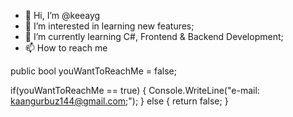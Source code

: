 - 👋 Hi, I’m @keeayg
- 👀 I’m interested in learning new features;
- 🌱 I’m currently learning C#, Frontend & Backend Development;
- 📫 How to reach me 

 public bool youWantToReachMe = false;

if(youWantToReachMe == true)
      {
      Console.WriteLine("e-mail: kaangurbuz144@gmail.com;");
      }
      else
      {
      return false;
      }
